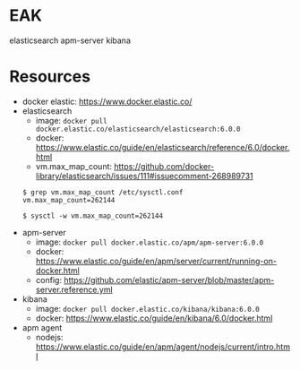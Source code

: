 # EAK

elasticsearch apm-server kibana

# Resources
   - docker elastic: https://www.docker.elastic.co/
   - elasticsearch
     - image: `docker pull docker.elastic.co/elasticsearch/elasticsearch:6.0.0`
     - docker: https://www.elastic.co/guide/en/elasticsearch/reference/6.0/docker.html
     - vm.max_map_count: https://github.com/docker-library/elasticsearch/issues/111#issuecomment-268989731
     ```shell
     $ grep vm.max_map_count /etc/sysctl.conf
     vm.max_map_count=262144
     
     $ sysctl -w vm.max_map_count=262144
     ```
   - apm-server
     - image: `docker pull docker.elastic.co/apm/apm-server:6.0.0`
     - docker: https://www.elastic.co/guide/en/apm/server/current/running-on-docker.html
     - config: https://github.com/elastic/apm-server/blob/master/apm-server.reference.yml
   - kibana
     - image: `docker pull docker.elastic.co/kibana/kibana:6.0.0`
     - docker: https://www.elastic.co/guide/en/kibana/6.0/docker.html
   - apm agent
     - nodejs: https://www.elastic.co/guide/en/apm/agent/nodejs/current/intro.html  
   
     
